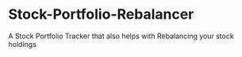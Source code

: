 # Stock-Portfolio-Rebalancer
A Stock Portfolio Tracker that also helps with Rebalancing your stock holdings
